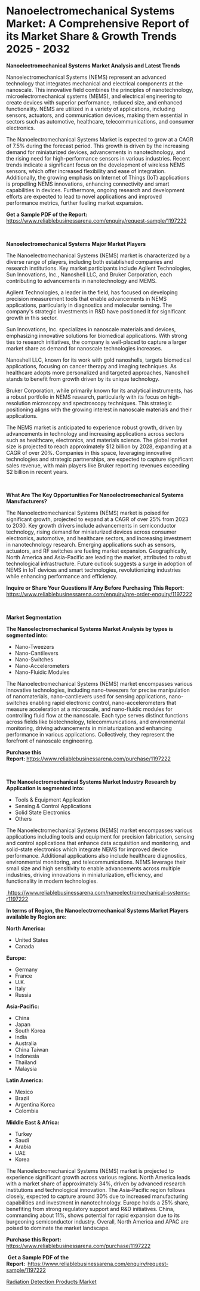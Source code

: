 <p><h1>Nanoelectromechanical Systems Market: A Comprehensive Report of its Market Share & Growth Trends 2025 - 2032</h1></p><p><strong>Nanoelectromechanical Systems Market Analysis and Latest Trends</strong></p>
<p><p>Nanoelectromechanical Systems (NEMS) represent an advanced technology that integrates mechanical and electrical components at the nanoscale. This innovative field combines the principles of nanotechnology, microelectromechanical systems (MEMS), and electrical engineering to create devices with superior performance, reduced size, and enhanced functionality. NEMS are utilized in a variety of applications, including sensors, actuators, and communication devices, making them essential in sectors such as automotive, healthcare, telecommunications, and consumer electronics.</p><p>The Nanoelectromechanical Systems Market is expected to grow at a CAGR of 7.5% during the forecast period. This growth is driven by the increasing demand for miniaturized devices, advancements in nanotechnology, and the rising need for high-performance sensors in various industries. Recent trends indicate a significant focus on the development of wireless NEMS sensors, which offer increased flexibility and ease of integration. Additionally, the growing emphasis on Internet of Things (IoT) applications is propelling NEMS innovations, enhancing connectivity and smart capabilities in devices. Furthermore, ongoing research and development efforts are expected to lead to novel applications and improved performance metrics, further fueling market expansion.</p></p>
<p><strong>Get a Sample PDF of the Report:&nbsp;</strong> <a href="https://www.reliablebusinessarena.com/enquiry/request-sample/1197222?utm_campaign=2349&utm_medium=2&utm_source=Github&utm_content=ia&utm_term=19022025&utm_id=nanoelectromechanical-systems">https://www.reliablebusinessarena.com/enquiry/request-sample/1197222</a></p>
<p>&nbsp;</p>
<p><strong>Nanoelectromechanical Systems Major Market Players</strong></p>
<p><p>The Nanoelectromechanical Systems (NEMS) market is characterized by a diverse range of players, including both established companies and research institutions. Key market participants include Agilent Technologies, Sun Innovations, Inc., Nanoshell LLC, and Bruker Corporation, each contributing to advancements in nanotechnology and MEMS.</p><p>Agilent Technologies, a leader in the field, has focused on developing precision measurement tools that enable advancements in NEMS applications, particularly in diagnostics and molecular sensing. The company's strategic investments in R&D have positioned it for significant growth in this sector.</p><p>Sun Innovations, Inc. specializes in nanoscale materials and devices, emphasizing innovative solutions for biomedical applications. With strong ties to research initiatives, the company is well-placed to capture a larger market share as demand for nanoscale technologies increases.</p><p>Nanoshell LLC, known for its work with gold nanoshells, targets biomedical applications, focusing on cancer therapy and imaging techniques. As healthcare adopts more personalized and targeted approaches, Nanoshell stands to benefit from growth driven by its unique technology.</p><p>Bruker Corporation, while primarily known for its analytical instruments, has a robust portfolio in NEMS research, particularly with its focus on high-resolution microscopy and spectroscopy techniques. This strategic positioning aligns with the growing interest in nanoscale materials and their applications.</p><p>The NEMS market is anticipated to experience robust growth, driven by advancements in technology and increasing applications across sectors such as healthcare, electronics, and materials science. The global market size is projected to reach approximately $12 billion by 2028, expanding at a CAGR of over 20%. Companies in this space, leveraging innovative technologies and strategic partnerships, are expected to capture significant sales revenue, with main players like Bruker reporting revenues exceeding $2 billion in recent years.</p></p>
<p>&nbsp;</p>
<p><strong>What Are The Key Opportunities For Nanoelectromechanical Systems Manufacturers?</strong></p>
<p><p>The Nanoelectromechanical Systems (NEMS) market is poised for significant growth, projected to expand at a CAGR of over 25% from 2023 to 2030. Key growth drivers include advancements in semiconductor technology, rising demand for miniaturized devices across consumer electronics, automotive, and healthcare sectors, and increasing investment in nanotechnology research. Emerging applications such as sensors, actuators, and RF switches are fueling market expansion. Geographically, North America and Asia-Pacific are leading the market, attributed to robust technological infrastructure. Future outlook suggests a surge in adoption of NEMS in IoT devices and smart technologies, revolutionizing industries while enhancing performance and efficiency.</p></p>
<p><strong>Inquire or Share Your Questions If Any Before Purchasing This Report:</strong> <a href="https://www.reliablebusinessarena.com/enquiry/pre-order-enquiry/1197222?utm_campaign=2349&utm_medium=2&utm_source=Github&utm_content=ia&utm_term=19022025&utm_id=nanoelectromechanical-systems">https://www.reliablebusinessarena.com/enquiry/pre-order-enquiry/1197222</a></p>
<p>&nbsp;</p>
<p><strong>Market Segmentation</strong></p>
<p><strong>The Nanoelectromechanical Systems Market Analysis by types is segmented into:</strong></p>
<p><ul><li>Nano-Tweezers</li><li>Nano-Cantilevers</li><li>Nano-Switches</li><li>Nano-Accelerometers</li><li>Nano-Fluidic Modules</li></ul></p>
<p><p>The Nanoelectromechanical Systems (NEMS) market encompasses various innovative technologies, including nano-tweezers for precise manipulation of nanomaterials, nano-cantilevers used for sensing applications, nano-switches enabling rapid electronic control, nano-accelerometers that measure acceleration at a microscale, and nano-fluidic modules for controlling fluid flow at the nanoscale. Each type serves distinct functions across fields like biotechnology, telecommunications, and environmental monitoring, driving advancements in miniaturization and enhancing performance in various applications. Collectively, they represent the forefront of nanoscale engineering.</p></p>
<p><strong>Purchase this Report:&nbsp;</strong><a href="https://www.reliablebusinessarena.com/purchase/1197222?utm_campaign=2349&utm_medium=2&utm_source=Github&utm_content=ia&utm_term=19022025&utm_id=nanoelectromechanical-systems">https://www.reliablebusinessarena.com/purchase/1197222</a></p>
<p>&nbsp;</p>
<p><strong>The Nanoelectromechanical Systems Market Industry Research by Application is segmented into:</strong></p>
<p><ul><li>Tools & Equipment Application</li><li>Sensing & Control Applications</li><li>Solid State Electronics</li><li>Others</li></ul></p>
<p><p>The Nanoelectromechanical Systems (NEMS) market encompasses various applications including tools and equipment for precision fabrication, sensing and control applications that enhance data acquisition and monitoring, and solid-state electronics which integrate NEMS for improved device performance. Additional applications also include healthcare diagnostics, environmental monitoring, and telecommunications. NEMS leverage their small size and high sensitivity to enable advancements across multiple industries, driving innovations in miniaturization, efficiency, and functionality in modern technologies.</p></p>
<p><a href="https://www.reliablebusinessarena.com/nanoelectromechanical-systems-r1197222?utm_campaign=2349&utm_medium=2&utm_source=Github&utm_content=ia&utm_term=19022025&utm_id=nanoelectromechanical-systems">&nbsp;https://www.reliablebusinessarena.com/nanoelectromechanical-systems-r1197222</a></p>
<p><strong>In terms of Region, the Nanoelectromechanical Systems Market Players available by Region are:</strong></p>
<p>
    <p> <strong> North America: </strong>
        <ul>
            <li>United States</li>
            <li>Canada</li>
        </ul>
        </p> 
    <p> <strong> Europe: </strong>
        <ul>
            <li>Germany</li>
            <li>France</li>
            <li>U.K.</li>
            <li>Italy</li>
            <li>Russia</li>
        </ul>
        </p> 
    <p> <strong> Asia-Pacific: </strong>
        <ul>
            <li>China</li>
            <li>Japan</li>
            <li>South Korea</li>
            <li>India</li>
            <li>Australia</li>
            <li>China Taiwan</li>
            <li>Indonesia</li>
            <li>Thailand</li>
            <li>Malaysia</li>
        </ul>
        </p> 
    <p> <strong> Latin America: </strong>
        <ul>
            <li>Mexico</li>
            <li>Brazil</li>
            <li>Argentina Korea</li>
            <li>Colombia</li>
        </ul>
        </p> 
    <p> <strong> Middle East & Africa: </strong>
        <ul>
            <li>Turkey</li>
            <li>Saudi</li>
            <li>Arabia</li>
            <li>UAE</li>
            <li>Korea</li>
        </ul>
    </p>
    </p>
<p><p>The Nanoelectromechanical Systems (NEMS) market is projected to experience significant growth across various regions. North America leads with a market share of approximately 34%, driven by advanced research institutions and technological innovation. The Asia-Pacific region follows closely, expected to capture around 30% due to increased manufacturing capabilities and investment in nanotechnology. Europe holds a 25% share, benefiting from strong regulatory support and R&D initiatives. China, commanding about 11%, shows potential for rapid expansion due to its burgeoning semiconductor industry. Overall, North America and APAC are poised to dominate the market landscape.</p></p>
<p><strong>Purchase this Report: </strong><a href="https://www.reliablebusinessarena.com/purchase/1197222?utm_campaign=2349&utm_medium=2&utm_source=Github&utm_content=ia&utm_term=19022025&utm_id=nanoelectromechanical-systems">https://www.reliablebusinessarena.com/purchase/1197222</a></p>
<p>&nbsp;<strong>Get a Sample PDF of the Report:&nbsp;&nbsp;</strong><a href="https://www.reliablebusinessarena.com/enquiry/request-sample/1197222?utm_campaign=2349&utm_medium=2&utm_source=Github&utm_content=ia&utm_term=19022025&utm_id=nanoelectromechanical-systems">https://www.reliablebusinessarena.com/enquiry/request-sample/1197222</a></p>
<p><strong></strong></p>
<p><p><a href="https://github.com/nafidurii/Market-Research-Report-List-1/blob/main/radiation-detection-products-market.md?utm_campaign=2349&utm_medium=2&utm_source=Github&utm_content=ia&utm_term=19022025&utm_id=nanoelectromechanical-systems">Radiation Detection Products Market</a></p></p>